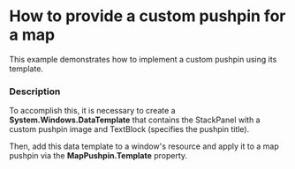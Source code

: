 # How to provide a custom pushpin for a map


<p>This example demonstrates  how to implement a custom pushpin using its template. <br />
</p>


<h3>Description</h3>

<p>To accomplish this,  it is necessary to create a <strong>System.Windows.DataTemplate</strong> that contains the StackPanel with a custom pushpin image and TextBlock (specifies the pushpin title). </p><p>Then, add this data template to a window&#39;s resource and apply it to a map pushpin via the <strong>MapPushpin.Template</strong> property.</p>

<br/>


